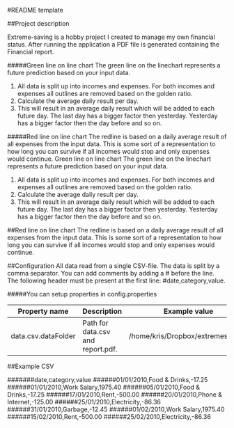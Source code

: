 #README template

##Project description

Extreme-saving is a hobby project I created to manage my own financial status.
After running the application a PDF file is generated containing the Financial report.

#####Green line on line chart
The green line on the linechart represents a future prediction based on your input data.
1) All data is split up into incomes and expenses. For both incomes and expenses all outlines are removed based on the golden ratio.
2) Calculate the average daily result per day.
3) This will result in an average daily result which will be added to each future day.
   The last day has a bigger factor then yesterday. Yesterday has a bigger factor then the day before and so on.

#####Red line on line chart
The redline is based on a daily average result of all expenses from the input data.
This is some sort of a representation to how long you can survive if all incomes would stop and only expenses would continue.
Green line on line chart
The green line on the linechart represents a future prediction based on your input data.
1) All data is split up into incomes and expenses. For both incomes and expenses all outlines are removed based on the golden ratio.
2) Calculate the average daily result per day.
3) This will result in an average daily result which will be added to each future day.
   The last day has a bigger factor then yesterday. Yesterday has a bigger factor then the day before and so on.

##Red line on line chart
The redline is based on a daily average result of all expenses from the input data.
This is some sort of a representation to how long you can survive if all incomes would stop and only expenses would continue.

##Configuration
All data read from a single CSV-file.
The data is split by a comma separator. You can add comments by adding a # before the line.
The following header must be present at the first line: #date,category,value.

#####You can setup properties in config.properties

| Property name       | Description                       | Example value
| ------------------- | --------------------------------- | ---------------
| data.csv.dataFolder | Path for data.csv and report.pdf. | /home/kris/Dropbox/extremesaving/

##Example CSV

#######date,category,value
######01/01/2010,Food & Drinks,-17.25
######01/01/2010,Work Salary,1975.40
######05/01/2010,Food & Drinks,-17.25
######17/01/2010,Rent,-500.00
######20/01/2010,Phone & Internet,-125.00
######25/01/2010,Electricity,-86.36
######31/01/2010,Garbage,-12.45
######01/02/2010,Work Salary,1975.40
######15/02/2010,Rent,-500.00
######25/02/2010,Electricity,-86.36